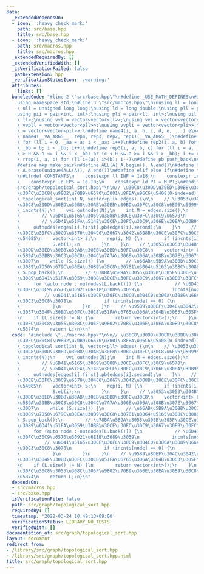 ```yaml
---
data:
  _extendedDependsOn:
  - icon: ':heavy_check_mark:'
    path: src/base.hpp
    title: src/base.hpp
  - icon: ':heavy_check_mark:'
    path: src/macros.hpp
    title: src/macros.hpp
  _extendedRequiredBy: []
  _extendedVerifiedWith: []
  _isVerificationFailed: false
  _pathExtension: hpp
  _verificationStatusIcon: ':warning:'
  attributes:
    links: []
  bundledCode: "#line 2 \"src/base.hpp\"\n#define _USE_MATH_DEFINES\n#include <bits/stdc++.h>\n\
    using namespace std;\n#line 3 \"src/macros.hpp\"\n\nusing ll = long long;\nusing\
    \ ull = unsigned long long;\nusing ld = long double;\nusing pll = pair<ll, ll>;\n\
    using pii = pair<int, int>;\nusing pli = pair<ll, int>;\nusing pil = pair<int,\
    \ ll>;\nusing vvl = vector<vector<ll>>;\nusing vvi = vector<vector<int>>;\nusing\
    \ vvpll = vector<vector<pll>>;\nusing vvpli = vector<vector<pli>>;\nusing vvpil\
    \ = vector<vector<pil>>;\n#define name4(i, a, b, c, d, e, ...) e\n#define rep(...)\
    \ name4(__VA_ARGS__, rep4, rep3, rep2, rep1)(__VA_ARGS__)\n#define rep1(i, a)\
    \ for (ll i = 0, _aa = a; i < _aa; i++)\n#define rep2(i, a, b) for (ll i = a,\
    \ _bb = b; i < _bb; i++)\n#define rep3(i, a, b, c) for (ll i = a, _bb = b; (c\
    \ > 0 && a <= i && i < _bb) or (c < 0 && a >= i && i > _bb); i += c)\n#define\
    \ rrep(i, a, b) for (ll i=(a); i>(b); i--)\n#define pb push_back\n#define eb emplace_back\n\
    #define mkp make_pair\n#define ALL(A) A.begin(), A.end()\n#define UNIQUE(A) sort(ALL(A)),\
    \ A.erase(unique(ALL(A)), A.end())\n#define elif else if\n#define tostr to_string\n\
    \n#ifndef CONSTANTS\n    constexpr ll INF = 1e18;\n    constexpr int MOD = 1000000007;\n\
    \    constexpr ld EPS = 1e-10;\n    constexpr ld PI = M_PI;\n#endif\n#line 2 \"\
    src/graph/topological_sort.hpp\"\n\n// \u30C8\u30DD\u30ED\u30B8\u30AB\u30EB\u30BD\
    \u30FC\u30C8(\u9802\u70B9\u6570\u3001\u8FBA\u96C6\u5408(0-indexed)) \nvector<int>\
    \ topological_sort(int N, vector<pll> edges) {\n\n    // \u3053\u3053\u304B\u3089\
    \u30C8\u30DD\u30ED\u30B8\u30AB\u30EB\u30BD\u30FC\u30C8\u6E96\u5099\n    vector<int>\
    \ incnts(N);\n    vvi outnodes(N);\n    int M = edges.size();\n    rep(i, M) {\n\
    \        // \u6D41\u5165\u3059\u308B\u30CE\u30FC\u30C9\u6570\n        incnts[edges[i].second]++;\n\
    \        // \u6D41\u51FA\u5148\u30CE\u30FC\u30C9\u306E\u30EA\u30B9\u30C8\n   \
    \     outnodes[edges[i].first].pb(edges[i].second);\n    }\n    // \u6D41\u5165\
    \u30CE\u30FC\u30C9\u6570\u304C0\u3067\u3042\u308B\u30CE\u30FC\u30C9\u306E\u96C6\
    \u5408S\n    vector<int> S;\n    rep(i, N) {\n        if (incnts[i] == 0) {\n\
    \            S.eb(i);\n        }\n    }\n    // \u3053\u3053\u304B\u3089\u30C8\
    \u30DD\u30ED\u30B8\u30AB\u30EB\u30BD\u30FC\u30C8\n    vector<int> L;\n    // \u66AB\
    \u5B9A\u30BB\u30C3\u30C8\u304C\u7A7A\u306B\u306A\u308B\u307E\u3067\u30EB\u30FC\
    \u30D7\n    while (S.size()) {\n        // \u66AB\u5B9A\u30BB\u30C3\u30C8\u304B\
    \u3089\u7D50\u679C\u30EA\u30B9\u30C8\u30781\u3064\u5165\u308C\u308B\n        L.pb(S.back());\
    \ S.pop_back();\n        // \u78BA\u5B9A\u3055\u305B\u305F\u30CE\u30FC\u30C9\u304B\
    \u3089\u6D41\u51FA\u3059\u308B\u30CE\u30FC\u30C9\u3067\u30EB\u30FC\u30D7\n   \
    \     for (auto node : outnodes[L.back()]) {\n            // \u6D41\u5165\u30CE\
    \u30FC\u30C9\u6570\u30921\u6E1B\u3089\u3059\n            incnts[node]--;\n   \
    \         // \u6D41\u5165\u30CE\u30FC\u30C9\u304C0\u306A\u3089\u66AB\u5B9A\u30BB\
    \u30C3\u30C8\u3078\n            if (incnts[node] == 0) {\n                S.eb(node);\n\
    \            }\n        }\n    }\n    // \u9589\u8DEF\u304C\u3042\u3063\u3066\u6B63\
    \u3057\u304F\u30BD\u30FC\u30C8\u51FA\u6765\u306A\u304B\u3063\u305F\u5834\u5408\
    \n    if (L.size() != N) {\n        return vector<int>();\n    }\n    // \u30BD\
    \u30FC\u30C8\u3055\u308C\u305F\u9802\u70B9\u306E\u30EA\u30B9\u30C8\u3092\u8FD4\
    \u5374\n    return L;\n}\n"
  code: "#include \"../macros.hpp\"\n\n// \u30C8\u30DD\u30ED\u30B8\u30AB\u30EB\u30BD\
    \u30FC\u30C8(\u9802\u70B9\u6570\u3001\u8FBA\u96C6\u5408(0-indexed)) \nvector<int>\
    \ topological_sort(int N, vector<pll> edges) {\n\n    // \u3053\u3053\u304B\u3089\
    \u30C8\u30DD\u30ED\u30B8\u30AB\u30EB\u30BD\u30FC\u30C8\u6E96\u5099\n    vector<int>\
    \ incnts(N);\n    vvi outnodes(N);\n    int M = edges.size();\n    rep(i, M) {\n\
    \        // \u6D41\u5165\u3059\u308B\u30CE\u30FC\u30C9\u6570\n        incnts[edges[i].second]++;\n\
    \        // \u6D41\u51FA\u5148\u30CE\u30FC\u30C9\u306E\u30EA\u30B9\u30C8\n   \
    \     outnodes[edges[i].first].pb(edges[i].second);\n    }\n    // \u6D41\u5165\
    \u30CE\u30FC\u30C9\u6570\u304C0\u3067\u3042\u308B\u30CE\u30FC\u30C9\u306E\u96C6\
    \u5408S\n    vector<int> S;\n    rep(i, N) {\n        if (incnts[i] == 0) {\n\
    \            S.eb(i);\n        }\n    }\n    // \u3053\u3053\u304B\u3089\u30C8\
    \u30DD\u30ED\u30B8\u30AB\u30EB\u30BD\u30FC\u30C8\n    vector<int> L;\n    // \u66AB\
    \u5B9A\u30BB\u30C3\u30C8\u304C\u7A7A\u306B\u306A\u308B\u307E\u3067\u30EB\u30FC\
    \u30D7\n    while (S.size()) {\n        // \u66AB\u5B9A\u30BB\u30C3\u30C8\u304B\
    \u3089\u7D50\u679C\u30EA\u30B9\u30C8\u30781\u3064\u5165\u308C\u308B\n        L.pb(S.back());\
    \ S.pop_back();\n        // \u78BA\u5B9A\u3055\u305B\u305F\u30CE\u30FC\u30C9\u304B\
    \u3089\u6D41\u51FA\u3059\u308B\u30CE\u30FC\u30C9\u3067\u30EB\u30FC\u30D7\n   \
    \     for (auto node : outnodes[L.back()]) {\n            // \u6D41\u5165\u30CE\
    \u30FC\u30C9\u6570\u30921\u6E1B\u3089\u3059\n            incnts[node]--;\n   \
    \         // \u6D41\u5165\u30CE\u30FC\u30C9\u304C0\u306A\u3089\u66AB\u5B9A\u30BB\
    \u30C3\u30C8\u3078\n            if (incnts[node] == 0) {\n                S.eb(node);\n\
    \            }\n        }\n    }\n    // \u9589\u8DEF\u304C\u3042\u3063\u3066\u6B63\
    \u3057\u304F\u30BD\u30FC\u30C8\u51FA\u6765\u306A\u304B\u3063\u305F\u5834\u5408\
    \n    if (L.size() != N) {\n        return vector<int>();\n    }\n    // \u30BD\
    \u30FC\u30C8\u3055\u308C\u305F\u9802\u70B9\u306E\u30EA\u30B9\u30C8\u3092\u8FD4\
    \u5374\n    return L;\n}\n"
  dependsOn:
  - src/macros.hpp
  - src/base.hpp
  isVerificationFile: false
  path: src/graph/topological_sort.hpp
  requiredBy: []
  timestamp: '2022-03-24 10:49:13+09:00'
  verificationStatus: LIBRARY_NO_TESTS
  verifiedWith: []
documentation_of: src/graph/topological_sort.hpp
layout: document
redirect_from:
- /library/src/graph/topological_sort.hpp
- /library/src/graph/topological_sort.hpp.html
title: src/graph/topological_sort.hpp
---
```

